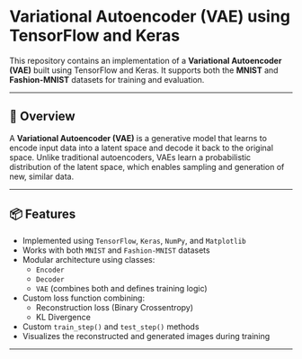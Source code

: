 # Variational Autoencoder (VAE) using TensorFlow and Keras

This repository contains an implementation of a **Variational Autoencoder (VAE)** built using TensorFlow and Keras. It supports both the **MNIST** and **Fashion-MNIST** datasets for training and evaluation.

---

## 🧠 Overview

A **Variational Autoencoder (VAE)** is a generative model that learns to encode input data into a latent space and decode it back to the original space. Unlike traditional autoencoders, VAEs learn a probabilistic distribution of the latent space, which enables sampling and generation of new, similar data.

---

## 📦 Features

- Implemented using `TensorFlow`, `Keras`, `NumPy`, and `Matplotlib`
- Works with both `MNIST` and `Fashion-MNIST` datasets
- Modular architecture using classes:
  - `Encoder`
  - `Decoder`
  - `VAE` (combines both and defines training logic)
- Custom loss function combining:
  - Reconstruction loss (Binary Crossentropy)
  - KL Divergence
- Custom `train_step()` and `test_step()` methods
- Visualizes the reconstructed and generated images during training

---

